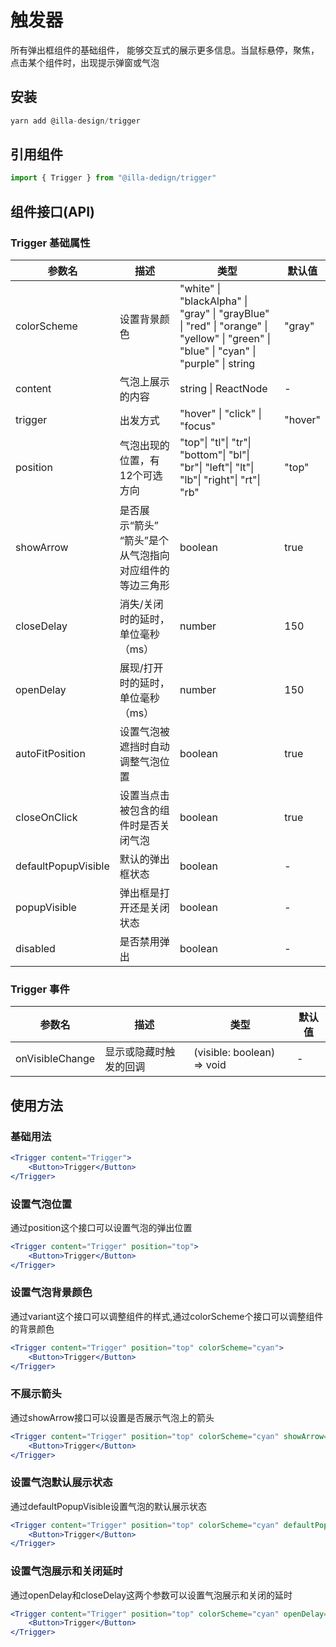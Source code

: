 # 触发器

所有弹出框组件的基础组件， 能够交互式的展示更多信息。当鼠标悬停，聚焦，点击某个组件时，出现提示弹窗或气泡

## 安装

```jsx
yarn add @illa-design/trigger
```

## 引用组件

```jsx
import { Trigger } from "@illa-dedign/trigger"
```

## 组件接口(API)

### Trigger 基础属性

| 参数名              | 描述                                                    | 类型                                                         | 默认值       |
| ------------------- | ------------------------------------------------------- | ------------------------------------------------------------ | ------------ |
| colorScheme         | 设置背景颜色                                            | "white" \| "blackAlpha" \| "gray" \| "grayBlue" \| "red" \| "orange" \| "yellow" \| "green" \| "blue"  \| "cyan" \| "purple"  \| string | "gray" |
| content             | 气泡上展示的内容                                        | string \| ReactNode                                          | -            |
| trigger             | 出发方式                                                | "hover" \| "click" \| "focus"                                | "hover"      |
| position            | 气泡出现的位置，有12个可选方向                          | "top"\| "tl"\| "tr"\| "bottom"\| "bl"\| "br"\| "left"\| "lt"\| "lb"\| "right"\| "rt"\| "rb" | "top"        |
| showArrow           | 是否展示“箭头” “箭头”是个从气泡指向对应组件的等边三角形 | boolean                                                      | true         |
| closeDelay          | 消失/关闭时的延时，单位毫秒（ms）                       | number                                                       | 150          |
| openDelay           | 展现/打开时的延时，单位毫秒（ms）                       | number                                                       | 150          |
| autoFitPosition     | 设置气泡被遮挡时自动调整气泡位置                        | boolean                                                      | true         |
| closeOnClick        | 设置当点击被包含的组件时是否关闭气泡                    | boolean                                                      | true         |
| defaultPopupVisible | 默认的弹出框状态                                        | boolean                                                      | -            |
| popupVisible        | 弹出框是打开还是关闭状态                                | boolean                                                      | -            |
| disabled            | 是否禁用弹出                                            | boolean                                                      | -            |

### Trigger 事件

| 参数名          | 描述                   | 类型                       | 默认值 |
| --------------- | ---------------------- | -------------------------- | ------ |
| onVisibleChange | 显示或隐藏时触发的回调 | (visible: boolean) => void | -      |



## 使用方法

### 基础用法

```jsx
<Trigger content="Trigger">
	<Button>Trigger</Button>
</Trigger>
```

### 设置气泡位置

通过position这个接口可以设置气泡的弹出位置

```jsx
<Trigger content="Trigger" position="top">
	<Button>Trigger</Button>
</Trigger>
```

### 设置气泡背景颜色

通过variant这个接口可以调整组件的样式,通过colorScheme个接口可以调整组件的背景颜色

```jsx
<Trigger content="Trigger" position="top" colorScheme="cyan">
	<Button>Trigger</Button>
</Trigger>
```

### 不展示箭头

通过showArrow接口可以设置是否展示气泡上的箭头

```jsx
<Trigger content="Trigger" position="top" colorScheme="cyan" showArrow={false}>
	<Button>Trigger</Button>
</Trigger>
```

### 设置气泡默认展示状态

通过defaultPopupVisible设置气泡的默认展示状态

```jsx
<Trigger content="Trigger" position="top" colorScheme="cyan" defaultPopupVisible>
	<Button>Trigger</Button>
</Trigger>
```

### 设置气泡展示和关闭延时

通过openDelay和closeDelay这两个参数可以设置气泡展示和关闭的延时

```jsx
<Trigger content="Trigger" position="top" colorScheme="cyan" openDelay={1000} closeDelay={1000}>
	<Button>Trigger</Button>
</Trigger>
```

